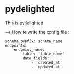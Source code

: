 # pydelighted

This is pydelighted

--> How to write the config file :

    schema_prefix: schema_name
    endpoints:
        endpoint_name:
            table: 'table_name'
            date_fields:
                - 'created_at'
                - 'updated_at' 

